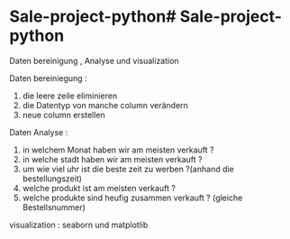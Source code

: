 # Sale-project-python# Sale-project-python

Daten bereinigung , Analyse und visualization

Daten bereiniegung :
  1)  die leere zeile eliminieren
  2) die Datentyp von manche column verändern
  3) neue column erstellen

Daten Analyse :
  1) in welchem Monat haben wir am meisten verkauft ?
  2) in welche stadt haben wir am meisten verkauft ?
  3) um wie viel uhr ist die beste zeit zu werben ?(anhand die bestellungszeit)
  4) welche produkt ist am meisten verkauft ?
  5) welche produkte sind heufig zusammen verkauft ? (gleiche Bestellsnummer)
 
 visualization :
  seaborn und matplotlib
  
